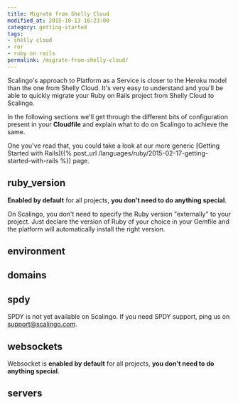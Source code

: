 ```yaml
---
title: Migrate from Shelly Cloud
modified_at: 2015-10-13 16:23:00
category: getting-started
tags:
- shelly cloud
- ror
- ruby on rails
permalink: /migrate-from-shelly-cloud/
---
```


Scalingo's approach to Platform as a Service is closer to the Heroku model than the one from Shelly Cloud. It's very easy to understand and you'll be able to quickly migrate your Ruby on Rails project from Shelly Cloud to Scalingo.

In the following sections we'll get through the different bits of configuration present in your **Cloudfile** and explain what to do on Scalingo to achieve the same.

One you've read that, you could take a look at our more generic [Getting Started with Rails]({% post_url /languages/ruby/2015-02-17-getting-started-with-rails %}) page.

## ruby_version

**Enabled by default** for all projects, **you don't need to do anything special**.

On Scalingo, you don't need to specify the Ruby version "externally" to your project. Just declare the version of Ruby of your choice in your Gemfile and the platform will automatically install the right version.

## environment

## domains


## spdy

SPDY is not yet available on Scalingo. If you need SPDY support, ping us on [support@scalingo.com](support@scalingo.com).

## websockets

Websocket is **enabled by default** for all projects, **you don't need to do anything special**.

## servers
